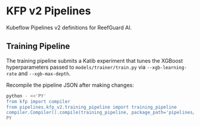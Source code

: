 # KFP v2 Pipelines

Kubeflow Pipelines v2 definitions for ReefGuard AI.

## Training Pipeline

The training pipeline submits a Katib experiment that tunes the XGBoost
hyperparameters passed to `models/trainer/train.py` via
`--xgb-learning-rate` and `--xgb-max-depth`.

Recompile the pipeline JSON after making changes:

```bash
python - <<'PY'
from kfp import compiler
from pipelines.kfp_v2.training_pipeline import training_pipeline
compiler.Compiler().compile(training_pipeline, package_path='pipelines/kfp_v2/training_pipeline.json')
PY
```
